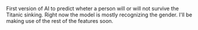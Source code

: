 First version of AI to predict wheter a person will or will not survive the Titanic sinking. Right now the model is mostly recognizing the gender. I'll be making use of the rest
of the features soon.
